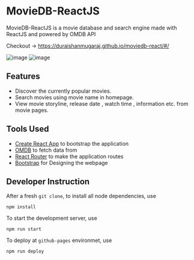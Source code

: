 # MovieDB-ReactJS

MovieDB-ReactJS is a movie database and search engine made with ReactJS and powered by OMDB API

Checkout -> https://duraishanmugaraj.github.io/moviedb-react/#/

![image](https://user-images.githubusercontent.com/68941801/134211463-b3e73b09-3beb-4c66-9736-cb149cadc96c.png)
![image](https://user-images.githubusercontent.com/68941801/134210660-09d62a8f-c60a-462b-b888-6d8a5e5dca1c.png)



## Features

- Discover the currently popular movies.
- Search movies using movie name in homepage.
- View movie storyline, release date , watch time , information etc. from movie pages.

## Tools Used

- [Create React App](https://create-react-app.dev/) to bootstrap the application
- [OMDB](http://www.omdbapi.com/) to fetch data from
- [React Router](https://reactrouter.com/web/guides/quick-start) to make the application routes
- [Bootstrap](https://react-icons.netlify.com/#/) for Designing the webpage

## Developer Instruction

After a fresh `git clone`, to install all node dependencies, use

```shell
npm install
```

To start the development server, use

```shell
npm run start
```

To deploy at `github-pages` environmet, use

```shell
npm run deploy
```
